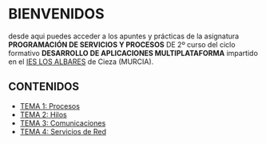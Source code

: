 # BIENVENIDOS
desde aqui puedes acceder a los apuntes y prácticas de la asignatura **PROGRAMACIÓN DE SERVICIOS Y PROCESOS** DE 2º curso del ciclo formativo **DESARROLLO DE APLICACIONES MULTIPLATAFORMA** impartido en el [IES LOS ALBARES](https://www.ieslosalbares.es) de Cieza (MURCIA).

## CONTENIDOS
* [TEMA 1: Procesos]()
* [TEMA 2: Hilos](2.HILOS/I.INTRODUCCION.md)
* [TEMA 3: Comunicaciones](3.COMUNICACIONES/I.INDICE.MD)
* [TEMA 4: Servicios de Red](3.REST/I.INDICE.MD)


